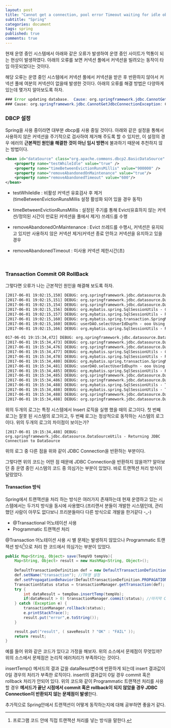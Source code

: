 ```yaml
---
layout: post
title: "Cannot get a connection, pool error Timeout waiting for idle object"
subtitle: "Spring"
categories: document
tags: spring
published: true
comments: true
---
```


현재 운영 중인 시스템에서 아래와 같은 오류가 발생하여 운영 중인 사이트가 먹통이 되는 현상이 발생하였다. 아래의 오류를 보면 커넥션 풀에서 커넥션을 빌려오는 동작이 타임 아웃되었다는 것이다.

해당 오류는 운영 중인 시스템에서 커넥션 풀에서 커넥션을 받은 후 반환하지 않아서 커넥션 풀에 여분의 커넥션이 없을때 발생한 것이다. 아래의 오류를 해결 방법은 다양하게 있는데 몇가지 알아보도록 하자.

```java
### Error updating database.  Cause: org.springframework.jdbc.CannotGetJdbcConnectionException: Could not get JDBC Connection; nested exception is java.sql.SQLException: Cannot get a connection, pool error Timeout waiting for idle object
### Cause: org.springframework.jdbc.CannotGetJdbcConnectionException: Could not get JDBC Connection; nested exception is java.sql.SQLException: Cannot get a connection, pool error Timeout waiting for idle object
```



### DBCP 설정

Spring을 사용 중이라면 대부분 dbcp를 사용 중일 것이다. 아래와 같은 설정을 통해서 사용하지 않은 커넥션을 주기적으로 검사하여 제거해 주도록 할 수 있지만, 이 설정의 경우 에러의 **근본적인 원인을 해결한 것이 아닌 임시 방편**에 불과하기 때문에 추천하지 않는 방법이다.

```xml
<bean id="dataSource" class="org.apache.commons.dbcp2.BasicDataSource" destroy-method="close">
	<property name="testWhileIdle" value="true" />
	<property name="timeBetweenEvictionRunsMillis" value="900000" />
	<property name="removeAbandonedOnMaintenance" value="true"/>
	<property name="removeAbandonedTimeout" value="600"/> 
</bean>
```

- testWhileIdle : 비활성 커넥션 유효검사 후 제거(timeBetweenEvictionRunsMillis 설정 활성화 되어 있을 경우 동작)

- timeBetweenEvictionRunsMillis : 설정된 주기를 통해 Evict(유효하지 않는 커넥션/정의된 시간이 만료된 커넥션을 풀에서 제거) 쓰레드를 수행

- removeAbandonedOnMaintenance : Evict 쓰레드를 수행시, 커넥션은 유지되고 있지만 사용하지 않은 커넥션 제거(커넥션 종료 안하고 커넥션을 유지하고 있을 경우

- removeAbandonedTimeout : 미사용 커넥션 제한시간(초)

  ​

### Transaction Commit OR RollBack

그렇다면 오류가 나는 근본적인 원인을 해결해 보도록 하자.

```xml
[2017-06-01 19:02:15,150] DEBUG: org.springframework.jdbc.datasource.DataSourceTransactionManager - Creating new transaction with name [AuthServiceSaveInfo]: PROPAGATION_REQUIRED,ISOLATION_DEFAULT
[2017-06-01 19:02:15,151] DEBUG: org.springframework.jdbc.datasource.DataSourceTransactionManager - Acquired Connection [405020982, URL=jdbc:oracle:thin:@xxx.xxx.xx.xxx:1522:XE, UserName=xxxx, Oracle JDBC driver] for JDBC transaction
[2017-06-01 19:02:15,154] DEBUG: org.springframework.jdbc.datasource.DataSourceTransactionManager - Switching JDBC Connection [405020982, URL=jdbc:oracle:thin:@xxx.xxx.xx.xxx:1522:XE, UserName=xxxx, Oracle JDBC driver] to manual commit
[2017-06-01 19:02:15,156] DEBUG: org.mybatis.spring.SqlSessionUtils - Creating a new SqlSession
[2017-06-01 19:02:15,157] DEBUG: org.mybatis.spring.SqlSessionUtils - Registering transaction synchronization for SqlSession [org.apache.ibatis.session.defaults.DefaultSqlSession@6942bf69]
[2017-06-01 19:02:15,160] DEBUG: org.mybatis.spring.transaction.SpringManagedTransaction - JDBC Connection [405020982, URL=jdbc:oracle:thin:@xxx.xxx.xx.xxx:1522:XE, UserName=TWAY_TEST2, Oracle JDBC driver] will be managed by Spring
[2017-06-01 19:02:15,160] DEBUG: userDAO.selectUserIdDupYn - ooo Using Connection [405020982, URL=jdbc:oracle:thin:@xxx.xxx.xx.xxx:1522:XE, UserName=xxxx, Oracle JDBC 
[2017-06-01 19:02:15,166] DEBUG: org.mybatis.spring.SqlSessionUtils - Releasing transactional SqlSession [org.apache.ibatis.session.defaults.DefaultSqlSession@6942bf69]

```



```xml
017-06-01 19:15:34,472] DEBUG: org.springframework.jdbc.datasource.DataSourceTransactionManager - Creating new transaction with name [AuthServiceSaveInfo]: PROPAGATION_REQUIRED,ISOLATION_DEFAULT
[2017-06-01 19:15:34,473] DEBUG: org.springframework.jdbc.datasource.DataSourceTransactionManager - Acquired Connection [1049253751, URL=jdbc:oracle:thin:@xxx.xxx.xx.xxx:1522:XE, UserName=xxxx, Oracle JDBC driver] for JDBC transaction
[2017-06-01 19:15:34,476] DEBUG: org.springframework.jdbc.datasource.DataSourceTransactionManager - Switching JDBC Connection [1049253751, URL=jdbc:oracle:thin:@xxx.xxx.xx.xxx:1522:XE, UserName=xxxx, Oracle JDBC driver] to manual commit
[2017-06-01 19:15:34,477] DEBUG: org.mybatis.spring.SqlSessionUtils - Creating a new SqlSession
[2017-06-01 19:15:34,478] DEBUG: org.mybatis.spring.SqlSessionUtils - Registering transaction synchronization for SqlSession [org.apache.ibatis.session.defaults.DefaultSqlSession@6b150c1]
[2017-06-01 19:15:34,480] DEBUG: org.mybatis.spring.transaction.SpringManagedTransaction - JDBC Connection [1049253751, URL=jdbc:oracle:thin:@xxx.xxx.xx.xxx:1522:XE, UserName=xxxxx, Oracle JDBC driver] will be managed by Spring
[2017-06-01 19:15:34,481] DEBUG: userDAO.selectUserIdDupYn - ooo Using Connection [1049253751, URL=jdbc:oracle:thin:@xxx.xxx.xx.xxx:1522:XE, UserName=xxxx, Oracle JDBC driver]
[2017-06-01 19:15:34,485] DEBUG: org.mybatis.spring.SqlSessionUtils - Releasing transactional SqlSession [org.apache.ibatis.session.defaults.DefaultSqlSession@6b150c1]
[2017-06-01 19:15:34,485] DEBUG: org.springframework.jdbc.datasource.DataSourceTransactionManager - Initiating transaction rollback
[2017-06-01 19:15:34,486] DEBUG: org.springframework.jdbc.datasource.DataSourceTransactionManager - Rolling back JDBC transaction on Connection [1049253751, URL=jdbc:oracle:thin:@xxx.xxx.xx.xxx:1522:XE, UserName=xxxx, Oracle JDBC driver]
[2017-06-01 19:15:34,488] DEBUG: org.mybatis.spring.SqlSessionUtils - Transaction synchronization rolling back SqlSession [org.apache.ibatis.session.defaults.DefaultSqlSession@6b150c1]
[2017-06-01 19:15:34,488] DEBUG: org.mybatis.spring.SqlSessionUtils - Transaction synchronization closing SqlSession [org.apache.ibatis.session.defaults.DefaultSqlSession@6b150c1]
[2017-06-01 19:15:34,488] DEBUG: org.springframework.jdbc.datasource.DataSourceTransactionManager - Releasing JDBC Connection [1049253751, URL=jdbc:oracle:thin:@xxx.xxx.xx.xxx:1522:XE, UserName=xxxx, Oracle JDBC driver] after transaction
[2017-06-01 19:15:34,488] DEBUG: org.springframework.jdbc.datasource.DataSourceUtils - Returning JDBC Connection to DataSource

```

위의 두개의 로그는 특정 시스템에서 Insert 로직을 실행 했을 때의 로그이다. 첫 번째 로그는 잘못 된 시스템의 로그이고, 두 번째 로그는 정상적으로 동작하는 시스템의 로그이다. 위의 두개의 로그의 차이점이 보이는가?

`[2017-06-01 19:15:34,488] DEBUG: org.springframework.jdbc.datasource.DataSourceUtils - Returning JDBC Connection to DataSource`

위의 로그 중 다른 점을 위와 같이 JDBC Connection을 반환하는 부분이다.

그렇다면 위의 코드는 어떤 점 때문에 JDBC Connection을 반환하지 않을까?? 알아보던 중 운영 중인 시스템의 코드 중 의심가는 부분이 있었다. 바로 트랜잭션 처리 방식이 달랐었다.



#### Transaction 방식

Spring에서 트랜잭션을 처리 하는 방식은 여러가지 존재하는데 현재 운영하고 있는 시스템에서는 두가지 방식을 동시에 사용했다.(프리랜서 분들이 개발한 시스템인데, 관리했던 사람이 아무도 없다보니 프리분들마다 다른 방식으로 개발을 한거같다 -_-)

- @Transactional 어노테이션 사용
- Programmatic 트랜잭션 처리

@Transaction 어노테이션 사용 시 별 문제는 발생하지 않았으나 Programmatic 트랜잭션 방식[^1]으로 처리 한 코드에서 의심가는 부분이 있었다.

```java
public Map<String, Object> save(TempVO tempVo){
  	Map<String, Object> result = new HashMap<String, Object>();
	
  	DefaultTransactionDefinition def = new DefaultTransactionDefinition();
  	def.setName("transaction"); //TR명 설정
  	def.setPropagationBehavior(DefaultTransactionDefinition.PROPAGATION_REQUIRED); //전달방식 지정
  	TransactionStatus status = transactionManager.getTransaction(def); //TR 매니저에게 상태제어
  	try {
    	int dataResult = tempDao.insertTemp(tempVo);
    	if(dataResult > 0) transactionManager.commit(status); //마지막 Commit 처리		
  	} catch (Exception e) {
    	transactionManager.rollback(status);
    	e.printStackTrace();
    	result.put("error",e.toString());
  	}

  	result.put("result", ( saveResult ? "OK" : "FAIL" ));
  	return result;
}
```

예를 들어 위와 같은 코드가 있다고 가정을 해보자. 위의 소스에서 문제점이 무엇있까? 위의 소스에서 문제점은 논리적 에러처리가 부족하다는 것이다.

insertTemp() 메서드의 결과 값을 dataResut변수에 반환하게 되는데 insert 결과값이 0일 경우의 처리가 부족한 로직이다. insert의 결과값이 0일 경우 commit 혹은 rollback 처리가 안되어 있다. 위의 코드와 같이 Programmatic 트랜잭션 처리를 사용 할 경우 **메서드가 끝난 시점에서 commit 혹은 rollback이 되지 않았을 경우 JDBC Connection이 반환되지 않는 문제점이 발생**한다.

추가적으로 Spring안에서 트랜잭션이 어떻게 동작하는지에 대해 공부하면 좋을거 같다.



[^1]: 프로그램 코드 안에 직접 트랜잭션 처리를 넣는 방식을 말한다. 